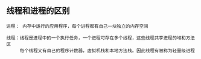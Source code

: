 ## 线程和进程的区别

```
进程： 内存中运行的应用程序，每个进程都有自己一块独立的内存空间

线程：线程是进程中的一个执行任务，一个进程可存在多个线程，这些线程共享进程的堆和方法区
     每个线程又有自己的程序计数器，虚拟机栈和本地方法栈。因此线程有被称为轻量级进程
```

